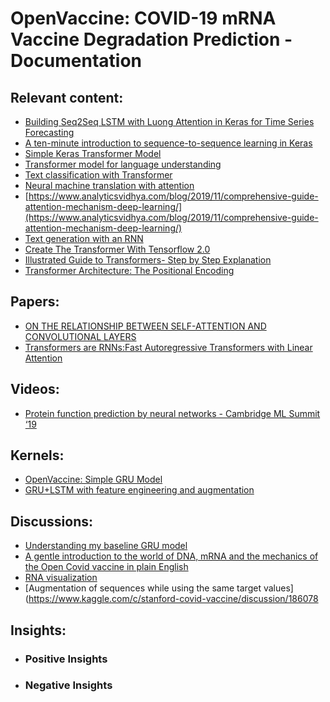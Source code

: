 # OpenVaccine: COVID-19 mRNA Vaccine Degradation Prediction - Documentation

## Relevant content:
- [Building Seq2Seq LSTM with Luong Attention in Keras for Time Series Forecasting](https://levelup.gitconnected.com/building-seq2seq-lstm-with-luong-attention-in-keras-for-time-series-forecasting-1ee00958decb)
- [A ten-minute introduction to sequence-to-sequence learning in Keras](https://blog.keras.io/a-ten-minute-introduction-to-sequence-to-sequence-learning-in-keras.html)
- [Simple Keras Transformer Model](https://medium.com/@max_garber/simple-keras-transformer-model-74724a83bb83)
- [Transformer model for language understanding](https://www.tensorflow.org/tutorials/text/transformer)
- [Text classification with Transformer](https://keras.io/examples/nlp/text_classification_with_transformer/)
- [Neural machine translation with attention](https://www.tensorflow.org/tutorials/text/nmt_with_attention#write_the_encoder_and_decoder_model)
- [https://www.analyticsvidhya.com/blog/2019/11/comprehensive-guide-attention-mechanism-deep-learning/](https://www.analyticsvidhya.com/blog/2019/11/comprehensive-guide-attention-mechanism-deep-learning/)
- [Text generation with an RNN](https://www.tensorflow.org/tutorials/text/text_generation)
- [Create The Transformer With Tensorflow 2.0](https://machinetalk.org/2019/04/29/create-the-transformer-with-tensorflow-2-0/)
- [Illustrated Guide to Transformers- Step by Step Explanation](https://towardsdatascience.com/illustrated-guide-to-transformers-step-by-step-explanation-f74876522bc0)
- [Transformer Architecture: The Positional Encoding](https://kazemnejad.com/blog/transformer_architecture_positional_encoding/)

## Papers:
- [ON THE RELATIONSHIP BETWEEN SELF-ATTENTION AND CONVOLUTIONAL LAYERS](https://openreview.net/pdf?id=HJlnC1rKPB)
- [Transformers are RNNs:Fast Autoregressive Transformers with Linear Attention](https://arxiv.org/pdf/2006.16236.pdf)

## Videos:
- [Protein function prediction by neural networks - Cambridge ML Summit ‘19](https://www.youtube.com/watch?v=x-35bDrKfHA)

## Kernels:
- [OpenVaccine: Simple GRU Model](https://www.kaggle.com/xhlulu/openvaccine-simple-gru-model)
- [GRU+LSTM with feature engineering and augmentation](https://www.kaggle.com/its7171/gru-lstm-with-feature-engineering-and-augmentation)

## Discussions:
- [Understanding my baseline GRU model](https://www.kaggle.com/c/stanford-covid-vaccine/discussion/182303)
- [A gentle introduction to the world of DNA, mRNA and the mechanics of the Open Covid vaccine in plain English](https://www.kaggle.com/c/stanford-covid-vaccine/discussion/182320)
- [RNA visualization](https://www.kaggle.com/c/stanford-covid-vaccine/discussion/182177)
- [Augmentation of sequences while using the same target values](https://www.kaggle.com/c/stanford-covid-vaccine/discussion/186078
 
## Insights:
- ### Positive Insights
- ### Negative Insights
